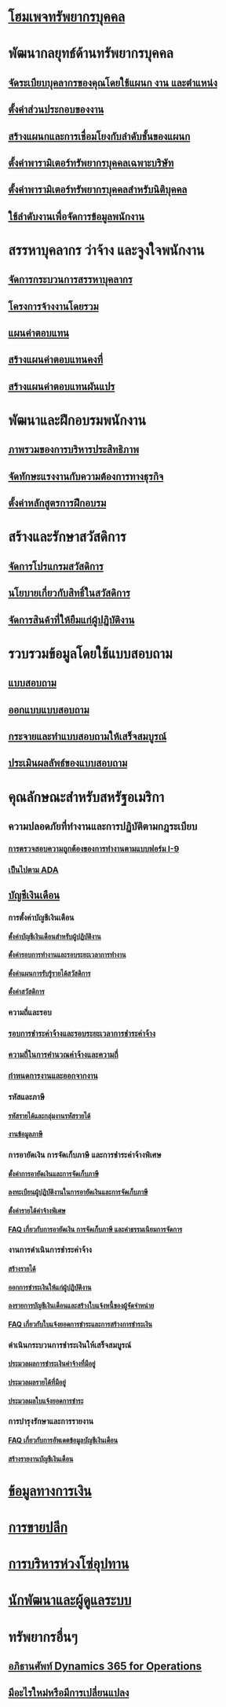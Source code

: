 # [โฮมเพจทรัพยากรบุคคล](index.md)
# พัฒนากลยุทธ์ด้านทรัพยากรบุคคล
## [จัดระเบียบบุคลากรของคุณโดยใช้แผนก งาน และตำแหน่ง](departments-jobs-positions.md)
## [ตั้งค่าส่วนประกอบของงาน](create-job.md)
## [สร้างแผนกและการเชื่อมโยงกับลำดับชั้นของแผนก](create-department-add-department-hierarchy.md)
## [ตั้งค่าพารามิเตอร์ทรัพยากรบุคคลเฉพาะบริษัท](set-up-company-specific-hr-parameters.md)
## [ตั้งค่าพารามิเตอร์ทรัพยากรบุคคลสำหรับนิติบุคคล](set-up-hr-parameters-across-legal-entities.md)
## [ใช้ลำดับงานเพื่อจัดการข้อมูลพนักงาน](workflow-manage-employee-information.md)
# สรรหาบุคลากร ว่าจ้าง และจูงใจพนักงาน
## [จัดการกระบวนการสรรหาบุคลากร](manage-recruiting-process.md)
## [โครงการจ้างงานโดยรวม](mass-hire-projects.md)
## [แผนค่าตอบแทน](compensation-plans.md)
## [สร้างแผนค่าตอบแทนคงที่](create-fixed-compensation-plans.md)
## [สร้างแผนค่าตอบแทนผันแปร](create-variable-compensation-plans.md)
# พัฒนาและฝึกอบรมพนักงาน
## [ภาพรวมของการบริหารประสิทธิภาพ](performance-management-overview.md)
## [จัดทักษะแรงงานกับความต้องการทางธุรกิจ](skills.md)
## [ตั้งค่าหลักสูตรการฝึกอบรม](courses.md)
# สร้างและรักษาสวัสดิการ
## [จัดการโปรแกรมสวัสดิการ](manage-benefit-program.md)
## [นโยบายเกี่ยวกับสิทธิ์ในสวัสดิการ](benefit-eligibility-policies.md)
## [จัดการสินค้าที่ให้ยืมแก่ผู้ปฏิบัติงาน](loan-items.md)
# รวบรวมข้อมูลโดยใช้แบบสอบถาม
## [แบบสอบถาม](questionnaires.md)
## [ออกแบบแบบสอบถาม](design-questionnaires.md)
## [กระจายและทำแบบสอบถามให้เสร็จสมบูรณ์](distribute-questionnaires.md)
## [ประเมินผลลัพธ์ของแบบสอบถาม](evaluate-questionnaire-results.md)
# คุณลักษณะสำหรับสหรัฐอเมริกา
## ความปลอดภัยที่ทำงานและการปฏิบัติตามกฎระเบียบ
### [การตรวจสอบความถูกต้องของการทำงานตามแบบฟอร์ม I-9](localizations/noam-usa-form-i-9-verification.md)
### [เป็นไปตาม ADA](localizations/noam-usa-comply-ada.md)
## [บัญชีเงินเดือน](localizations/noam-usa-payroll.md)
### การตั้งค่าบัญชีเงินเดือน
#### [ตั้งค่าบัญชีเงินเดือนสำหรับผู้ปฏิบัติงาน](localizations/noam-usa-worker-position-payroll-tasks.md)
#### [ตั้งค่ารอบการทำงานและรอบระยะเวลาการทำงาน](localizations/noam-usa-work-cycle-work-period-tasks.md)
#### [ตั้งค่าแผนการรับรู้รายได้สวัสดิการ ](localizations/noam-usa-benefit-accrual-plan-tasks.md)
#### [ตั้งค่าสวัสดิการ](localizations/noam-usa-benefit-set-up-tasks.md)
### ความถี่และรอบ
### [รอบการชำระค่าจ้างและรอบระยะเวลาการชำระค่าจ้าง](localizations/noam-usa-pay-cycle-pay-period-tasks-sample.md)
### [ความถี่ในการคำนวณค่าจ้างและความถี่](localizations/noam-usa-payroll-calculation-frequencies-tasks.md)
### [กำหนดการงานและออกจากงาน](localizations/noam-usa-work-schedule-leave-tasks.md)
### รหัสและภาษี
#### [รหัสรายได้และกลุ่มงานรหัสรายได้](localizations/noam-usa-earning-code-group-tasks.md)
#### [งานข้อมูลภาษี](localizations/noam-usa-tax-information-tasks.md)
### การอายัดเงิน การจัดเก็บภาษี และการชำระค่าจ้างพิเศษ
#### [ตั้งค่าการอายัดเงินและการจัดเก็บภาษี](localizations/noam-usa-garnishment-tax-levy-set-up-tasks.md)
#### [ลงทะเบียนผู้ปฏิบัติงานในการอายัดเงินและการจัดเก็บภาษี](localizations/noam-usa-garnishment-tax-levy-enrollment-tasks.md)
#### [ตั้งค่ารายได้ค่าจ้างพิเศษ ](localizations/noam-usa-premium-earning-setup-tasks.md)
#### [FAQ เกี่ยวกับการอายัดเงิน การจัดเก็บภาษี และค่าธรรมเนียมการจัดการ](localizations/noam-usa-garnishment-tax-levy-administrative-fees.md)
### งานการดำเนินการชำระค่าจ้าง
#### [สร้างรายได้](localizations/noam-usa-earnings-generation-process.md)
#### [ออกการชำระเงินให้แก่ผู้ปฏิบัติงาน](localizations/noam-usa-issue-worker-payments.md)
#### [ลงรายการบัญชีเงินเดือนและสร้างใบแจ้งหนี้ของผู้จัดจำหน่าย](localizations/noam-usa-post-payroll-generate-vendor-invoices.md)
#### [FAQ เกี่ยวกับใบแจ้งยอดการชำระและการสร้างการชำระเงิน](localizations/noam-usa-pay-statements-payment-generation-process.md)
### ดำเนินกระบวนการชำระเงินให้เสร็จสมบูรณ์
#### [ประมวลผลการชำระเงินค่าจ้างที่มีอยู่](localizations/noam-usa-existing-payroll-payments.md)
#### [ประมวลผลรายได้ที่มีอยู่](localizations/noam-usa-existing-earnings.md)
#### [ประมวลผลใบแจ้งยอดการชำระ](localizations/noam-usa-pay-statements.md)
### การบำรุงรักษาและการรายงาน
#### [FAQ เกี่ยวกับการอัพเดตข้อมูลบัญชีเงินเดือน](localizations/noam-usa-payroll-data-updates.md)
#### [สร้างรายงานบัญชีเงินเดือน](localizations/noam-usa-generate-payroll-reports.md)

# [ข้อมูลทางการเงิน](/dynamics365/unified-operations/financials/index)

# [การขายปลีก](/dynamics365/unified-operations/retail/index)

# [การบริหารห่วงโซ่อุปทาน](/dynamics365/unified-operations/supply-chain/index)

# [นักพัฒนาและผู้ดูแลระบบ](/dynamics365/unified-operations/dev-itpro/index)

# ทรัพยากรอื่นๆ
## [อภิธานศัพท์ Dynamics 365 for Operations](/dynamics365/unified-operations/get-started/glossary?toc=/dynamics365/unified-operations/talent/toc.json)
## [มีอะไรใหม่หรือมีการเปลี่ยนแปลง](/dynamics365/unified-operations/dev-itpro/get-started/whats-new-changed?toc=/dynamics365/unified-operations/talent/toc.json)

